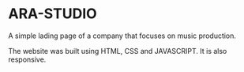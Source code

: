 # ARA-STUDIO

A simple lading page of a company that focuses on music production.

The website was built using HTML, CSS and JAVASCRIPT. It is also responsive.